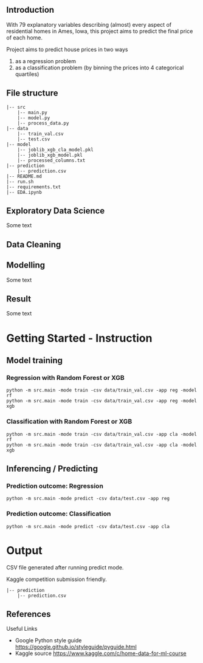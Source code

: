## Introduction 
With 79 explanatory variables describing (almost) every aspect of residential homes in Ames, Iowa, this project aims to predict the final price of each home.

Project aims to predict house prices in two ways
1. as a regression problem
2. as a classification problem (by binning the prices into 4 categorical quartiles)

## File structure

```
|-- src
    |-- main.py
    |-- model.py
    |-- process_data.py
|-- data
    |-- train_val.csv
    |-- test.csv 
|-- model
    |-- joblib_xgb_cla_model.pkl
    |-- joblib_xgb_model.pkl
    |-- processed_columns.txt
|-- prediction
    |-- prediction.csv
|-- README.md
|-- run.sh
|-- requirements.txt
|-- EDA.ipynb
```

## Exploratory Data Science
Some text

## Data Cleaning

## Modelling
Some text

## Result
Some text

# Getting Started - Instruction
## Model training
### Regression with Random Forest or XGB
```
python -m src.main -mode train -csv data/train_val.csv -app reg -model rf 
python -m src.main -mode train -csv data/train_val.csv -app reg -model xgb
```
### Classification with Random Forest or XGB
```
python -m src.main -mode train -csv data/train_val.csv -app cla -model rf 
python -m src.main -mode train -csv data/train_val.csv -app cla -model xgb
```

## Inferencing / Predicting
### Prediction outcome: Regression
```
python -m src.main -mode predict -csv data/test.csv -app reg
```
### Prediction outcome: Classification
```
python -m src.main -mode predict -csv data/test.csv -app cla
```

# Output
CSV file generated after running predict mode. 

Kaggle competition submission friendly. 
```
|-- prediction
    |-- prediction.csv
```

## References
Useful Links
- Google Python style guide https://google.github.io/styleguide/pyguide.html
- Kaggle source https://www.kaggle.com/c/home-data-for-ml-course